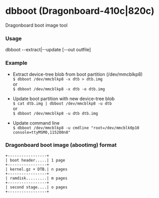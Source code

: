 # dbboot (Dragonboard-410c|820c)
Dragonboard boot image tool

### Usage

dbboot <abootimg> --extract|--update <blobtype> [--out outfile]

### Example

- Extract device-tree blob from boot partition (/dev/mmcblkp8)\
`$ dbboot /dev/mmcblkp8 -x dtb > dtb.img`\
or\
`$ dbboot /dev/mmcblkp8 -x dtb -o dtb.img`

- Update boot partition with new device-tree blob\
`$ cat dtb.img | dbboot /dev/mmcblkp8 -u dtb`\
or\
`$ dbboot /dev/mmcblkp8 -u dtb dtb.img`

- Update command line\
`$ dbboot /dev/mmcblkp8 -u cmdline "root=/dev/mmcblk0p10 console=ttyMSM0,115200n8"`

### Dragonboard boot image (abootimg) format

`+-----------------+`\
`| boot header.....| 1 page`\
`+-----------------+`\
`| kernel.gz + DTB.| n pages`\
`+-----------------+`\
`| ramdisk.........| m pages`\
`+-----------------+`\
`| second stage....| o pages`\
`+-----------------+`
